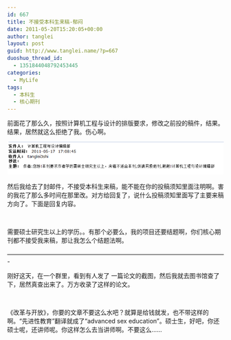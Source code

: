 ```yaml
---
id: 667
title: 不接受本科生来稿-郁闷
date: 2011-05-20T15:20:05+00:00
author: tanglei
layout: post
guid: http://www.tanglei.name/?p=667
duoshuo_thread_id:
  - 1351844048792453445
categories:
  - MyLife
tags:
  - 本科生
  - 核心期刊
---
```

前面花了那么久，按照计算机工程与设计的排版要求，修改之前投的稿件，结果。结果，居然就这么拒绝了我。伤心啊。

[<img class="aligncenter size-full wp-image-668" title="不接受本科生来稿" src="/wp-content/uploads/2011/05/refuse.png" alt="不接受本科生来稿"  />](/wp-content/uploads/2011/05/refuse.png)

然后我给去了封邮件，不接受本科生来稿，能不能在你的投稿须知里面注明啊。害的我花了那么多时间在那里改。对方给回复了，说什么投稿须知里面写了主要来稿方向了。下面是回复内容。

<p style="text-align: center;">
  <a href="/wp-content/uploads/2011/05/replay.png"><img class="size-medium wp-image-675 aligncenter" title="回复" src="/wp-content/uploads/2011/05/replay-300x119.png" alt=""  /></a>
</p>

需要硕士研究生以上的学历。。有那个必要么，我的项目还要结题啊，你们核心期刊都不接受我来稿，那让我怎么个结题法啊。

&#8212;&#8212;&#8212;&#8212;&#8212;&#8212;&#8212;&#8212;&#8212;&#8212;&#8212;&#8212;&#8212;&#8212;&#8212;&#8212;&#8212;&#8212;&#8212;&#8212;&#8212;&#8212;&#8212;&#8212;&#8212;&#8212;&#8212;&#8212;&#8212;&#8212;&#8212;&#8212;&#8212;&#8212;&#8212;&#8212;-

刚好这天，在一个群里，看到有人发了 一篇论文的截图，然后我就去图书馆查了下，居然真查出来了。万方收录了这样的论文。

<p style="text-align: center;">
  <a href="/wp-content/uploads/2011/05/nowords.jpg"><img class="size-medium wp-image-669 aligncenter" title="搞笑论文" src="/wp-content/uploads/2011/05/nowords-300x164.jpg" alt=""  /></a>
</p>

《改革与开放》，你要的文章不要这么水吧？就算是给钱就发，也不带这样的啊。“先进性教育”翻译就成了“advanced sex education”。硕士生，好吧，你还硕士呢，还讲师呢。你这样怎么去当讲师啊。不要这么……
